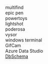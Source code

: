 multifind  
epic pen  
powertoys  
lightshot  
poderosa  
vysor  
windows terminal  
GifCam  
Azure Data Studio  
[DbSchema](https://dbschema.com/download.html)